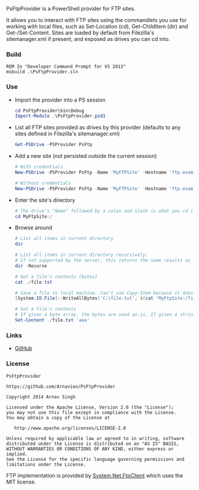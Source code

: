 PsFtpProvider is a PowerShell provider for FTP sites.

It allows you to interact with FTP sites using the commandlets you use for working with local files, such as Set-Location (cd), Get-ChildItem (dir) and Get-/Set-Content. Sites are loaded by default from Filezilla's sitemanager.xml if present, and exposed as drives you can cd into.


### Build

```batchfile
REM In "Developer Command Prompt for VS 2013"
msbuild .\PsFtpProvider.sln
```


### Use

* Import the provider into a PS session

	```powershell
	cd PsFtpProvider\bin\Debug
	Import-Module .\PsFtpProvider.psd1
	```

* List all FTP sites provided as drives by this provider (defaults to any sites defined in Filezilla's sitemanager.xml)

	```powershell
	Get-PSDrive -PSProvider PsFtp
	```

* Add a new site (not persisted outside the current session)

	```powershell
	# With credentials
	New-PSDrive -PSProvider PsFtp -Name 'MyFTPSite' -Hostname 'ftp.example.com' -Port 21 -Root / -Credential $(Get-Credential)

	# Without credentials
	New-PSDrive -PSProvider PsFtp -Name 'MyFTPSite' -Hostname 'ftp.example.com' -Port 21 -Root /
	```

* Enter the site's directory

	```powershell
	# The drive's "Name" followed by a colon and slash is what you cd into, just like you would cd into C:\
	cd MyFtpSite:/
	```

* Browse around

	```powershell
	# List all items in current directory
	dir

	# List all items in current directory recursively.
	# If not supported by the server, this returns the same results as without the -Recurse switch
	dir -Recurse

	# Get a file's contents (bytes)
	cat ./file.txt

	# Save a file to local machine. Can't use Copy-Item because it doesn't support the source and target being different providers.
	[System.IO.File]::WriteAllBytes('C:\file.txt', $(cat 'MyFtpSite:/file.txt'))

	# Set a file's contents
	# If given a byte array, the bytes are used as-is. If given a string, the string is saved as UTF-8.
	Set-Content ./file.txt 'aaa'
	```


### Links

* [GitHub](https://github.com/Arnavion/PsFtpProvider)


### License

```
PsFtpProvider

https://github.com/Arnavion/PsFtpProvider

Copyright 2014 Arnav Singh

Licensed under the Apache License, Version 2.0 (the "License");
you may not use this file except in compliance with the License.
You may obtain a copy of the License at

   http://www.apache.org/licenses/LICENSE-2.0

Unless required by applicable law or agreed to in writing, software
distributed under the License is distributed on an "AS IS" BASIS,
WITHOUT WARRANTIES OR CONDITIONS OF ANY KIND, either express or implied.
See the License for the specific language governing permissions and
limitations under the License.
```

FTP implementation is provided by [System.Net.FtpClient](https://netftp.codeplex.com/) which uses the MIT license.
